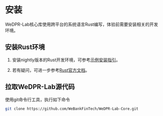 # 安装

WeDPR-Lab核心库使用跨平台的系统语言Rust编写，体验前需要安装相关的开发环境。

## 安装Rust环境

1. 安装nightly版本的Rust开发环境，可参考[示例安装指引](https://wiki.jikexueyuan.com/project/rust/nightly-rust.html)。

2. 若有疑问，可进一步参考[Rust官方文档](https://www.rust-lang.org/tools/install)。

## 拉取WeDPR-Lab源代码

使用git命令行工具，执行如下命令

```bash
git clone https://github.com/WeBankFinTech/WeDPR-Lab-Core.git
```
